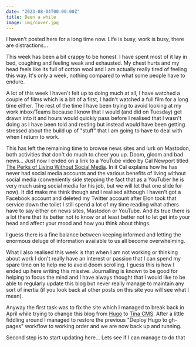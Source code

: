 ```yaml
---
date: "2023-08-04T00:00:00Z"
title: Been a while
image: img/cover.jpg
---
```


I haven't posted here for a long time now. Life is busy, work is busy, there are distractions...

This week has been a bit crappy to be honest. I have spent most of it lay in bed, coughing and feeling weak and exhausted. My chest hurts and my head feels like its full of cotton wool and I am actually really tired of feeling this way. It's only a week, nothing compared to what some people have to endure.

A lot of this week I haven't felt up to doing much at all, I have watched a couple of films which is a bit of a first, I hadn't watched a full film for a long time either. The rest of the time I have been trying to avoid looking at my work inbox/Teams because I know that I would (and did on Tuesday) get drawn into it and hours would quickly pass before I realised that I wasn't doing as I have been told and resting but instead would have been getting stressed about the build up of "stuff" that I am going to have to deal with when I return to work.

This has left the remaining time to browse news sites and lurk on Mastodon, both activities that don't do much to cheer you up. Doom, gloom and bad news... Just now I ended on a link to a YouTube video by Cal Newport titled [The Perks of Living Without Social Media](https://www.youtube.com/watch?v=m6AF_aFuD8w). In it Cal explains how he has never had social media accounts and the various benefits of living without social media (conveniently side stepping the fact that as a YouTuber he is very much using social media for his job, but we will let that one slide for now). It did make me think though and I realised although I haven't got a Facebook account and deleted my Twitter account after Elon took that service down the toilet I still spend a lot of my time reading what others have to say either on news sites, Mastodon or YouTube. And its true there is a lot there that its better not to know or at least better not to let get into your head and affect your mood and how you think about things.

I guess there is a fine balance between keeping informed and letting the enormous deluge of information available to us all become overwhelming.

What I also realised this week is that when I am not working or thinking about work I don't really have an interest or passion that I can spend my spare time on to help me to avoid doom scrolling. I guess this is how I ended up here writing this missive. Journalling is known to be good for helping to focus the mind and I have always thought that I would like to be able to regularly update this blog but never really manage to maintain any sort of inertia (if you look back at other posts on this site you will see what I mean).

Anyway the first task was to fix the site which I managed to break back in April while trying to change this blog from [Hugo](https://gohugo.io/) to [Tina CMS](https://tina.io). After a little fiddling around I managed to restore the previous "Deploy Hugo to gh-pages" workflow to working order and we are now back up and running.

Second step is to start updating here... Lets see if I can manage to do that
